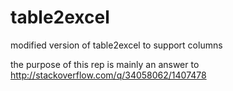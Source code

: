 # table2excel
modified version of table2excel to support columns

the purpose of this rep is mainly an answer to http://stackoverflow.com/q/34058062/1407478
